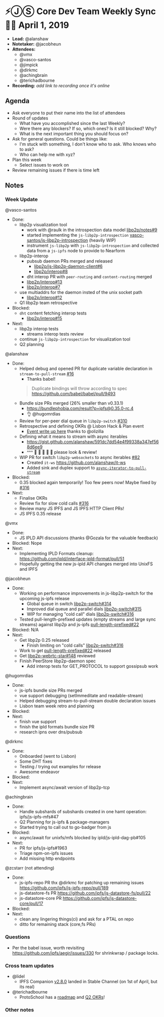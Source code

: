 
# ⚡️ⒿⓈ Core Dev Team Weekly Sync 🙌🏽 April 1, 2019

- **Lead:** @alanshaw
- **Notetaker:** @jacobheun
- **Attendees:**
  - @vmx
  - @vasco-santos
  - @jimpick
  - @dirkmc
  - @achingbrain
  - @terichadbourne
- **Recording:** _add link to recording once it's online_

## Agenda

- Ask everyone to put their name into the list of attendees
- Round of updates
  - What have you accomplished since the last Weekly?
  - Were there any blockers? If so, which ones? Is it still blocked? Why?
  - What is the next important thing you should focus on?
- Ask for general questions. Could be things like:
  - I'm stuck with something, I don't know who to ask. Who knows who to ask?
  - Who can help me with xyz?
- Plan this week
  - Select issues to work on
- Review remaining issues if there is time left


## Notes

### Week Update

@vasco-santos

- Done:
  - libp2p visualization tool
    - work with @raulk in the introspection data model [libp2p/notes#9](https://github.com/libp2p/notes/pull/9)
    - started implementing the `js-libp2p-introspection` [vasco-santos/js-libp2p-introspection](https://github.com/vasco-santos/js-libp2p-introspection/tree/feat/instrumentation) (heavily WIP)
    - instrument `js-libp2p` with `js-libp2p-introspection` and collected data from a `js-ipfs` node to provide to Nearform
  - libp2p-interop
    - pubsub daemon PRs merged and released
      - [libp2p/js-libp2p-daemon-client#6](https://github.com/libp2p/js-libp2p-daemon-client/pull/6)
      - [libp2p/interop#8](https://github.com/libp2p/interop/pull/8)
    - dht interop PR with `peer-routing` and `content-routing` merged
     - [libp2p/interop#13](https://github.com/libp2p/interop/pull/13)
     - [libp2p/interop#7](https://github.com/libp2p/interop/pull/7)
   - use multiaddrs for the daemon insted of the unix socket path
     - [libp2p/interop#12](https://github.com/libp2p/interop/pull/12)
   - Q1 libp2p team retrospective
- Blocked: 
  - `dht` content fetching interop tests
      - [libp2p/interop#15](https://github.com/libp2p/interop/issues/15)
- Next:
  - libp2p interop tests
    - streams interop tests review
  - continue `js-libp2p-introspection` for visualization tool
  - Q2 planning

@alanshaw
 - Done:
     - Helped debug and opened PR for duplicate variable declaration in `stream-to-pull-stream` [#16](https://github.com/pull-stream/stream-to-pull-stream/pull/16)
         - Thanks babel!
         > Duplicate bindings will throw according to spec
         https://github.com/babel/babel/pull/9493
     - Bundle size PRs merged (26% smaller than v0.33.1)
         - https://bundlephobia.com/result?p=ipfs@0.35.0-rc.4
         - 👌 @hugomrdias
     - Review for per-peer dial queue in `libp2p-switch` [#310](https://github.com/libp2p/js-libp2p-switch/pull/310)
     - Retrospective and defining OKRs @ Lisbon Hack & Plan event
        - [Event write up here](https://github.com/protocol/event-management/issues/197#issuecomment-478537267) thanks to @olizilla
     - Defining what it means to stream with async iterables
         - https://gist.github.com/alanshaw/591dc7dd54e4f99338a347ef568d6ee9
         - ^^^ 👀 👀 👀 👀 👀 please look & review!
     - WIP PR for switch `libp2p-websockets` to async iterables [#82](https://github.com/libp2p/js-libp2p-websockets/pull/82)
         - Created `it-ws` https://github.com/alanshaw/it-ws
         - Added sink and duplex support to [`async-iterator-to-pull-stream`](https://github.com/alanshaw/async-iterator-to-pull-stream)
 - Blocked:
     - 0.35 blocked again temporarily! Too few peers now! Maybe fixed by [#316](https://github.com/libp2p/js-libp2p-switch/pull/316)
 - Next:
     - Finalise OKRs
     - Review fix for slow cold calls [#316](https://github.com/libp2p/js-libp2p-switch/pull/316)
     - Review many JS IPFS and JS IPFS HTTP Client PRs!
     - JS IPFS 0.35 release

@vmx
 - Done:
   - JS IPLD API discussions (thanks @Gozala for the valuable feedback)
 - Blocked: Nope
 - Next:
   - Implementing IPLD Formats cleanup: https://github.com/ipld/interface-ipld-format/pull/51
   - Hopefully getting the new js-ipld API changes merged into UnixFS and IPFS

@jacobheun
 - Done:
   - Working on performance improvements in js-libp2p-switch for the upcoming js-ipfs release
     - Global queue in switch [libp2p-switch#314](https://github.com/libp2p/js-libp2p-switch/pull/314)
     - Improved dial queue and parallel dials [libp2p-switch#315](https://github.com/libp2p/js-libp2p-switch/pull/315)
     - WIP for managing "cold call" dials [libp2p-switch#316](https://github.com/libp2p/js-libp2p-switch/pull/316)
   - Tested pull-length-prefixed updates (empty streams and large sync streams) against libp2p and js-ipfs [pull-length-prefixed#22](https://github.com/dignifiedquire/pull-length-prefixed/pull/22)
 - Blocked: N/A
 - Next:
   - Get libp2p 0.25 released
     - Finish limiting on "cold calls" [libp2p-switch#316](https://github.com/libp2p/js-libp2p-switch/pull/316)
   - Work to get [pull-length-prefixed#22](https://github.com/dignifiedquire/pull-length-prefixed/pull/22) released
   - Get [libp2p-webrtc-star#148](https://github.com/libp2p/js-libp2p-webrtc-star/pull/148) reviewed
   - Finish PeerStore libp2p-daemon spec
     - Add interop tests for GET_PROTOCOL to support gossipsub work
   
@hugomrdias
 - Done:
   - js-ipfs bundle size PRs merged 
   - vue support debugging (setImmeditate and readable-stream)
   - Helped debugging stream-to-pull-stream double declaration issues
   - Lisbon team week retro and planning 
 - Blocked:
 - Next:
   - finish vue support
   - finish the ipld formats bundle size PR 
   - research ipns over dns/pubsub

@dirkmc
 - Done:
   - Onboarded (went to Lisbon)
   - Some DHT fixes
   - Testing / trying out examples for release
   - Awesome endeavor
 - Blocked:
 - Next:
   - Implement async/await version of libp2p-tcp

@achingbrain
 - Done:
   - Handle subshards of subshards created in one hamt operation: ipfs/js-ipfs-mfs#47
   - Q2 Planning for js-ipfs & package-managers
   - Started trying to call out to go-badger from js
 - Blocked:
   - async/await for unixfs/mfs blocked by ipld/js-ipld-dag-pb#105
 - Next:
   - PR for ipfs/js-ipfs#1963
   - Triage npm-on-ipfs issues
   - Add missing http endpoints

@zcstarr (not attending)
 - Done:
   - js-ipfs-repo PR thx @dirkmc for patching up remaining issues   https://github.com/ipfs/js-ipfs-repo/pull/189
   - js-datastore-fs PR https://github.com/ipfs/js-datastore-fs/pull/22  
   - js-datastore-core PR https://github.com/ipfs/js-datastore-core/pull/17
 - Blocked: 
 - Next:
   - clean any lingering things(ci) and ask for a PTAL on repo
   - ditto for remaining stack (core,fs PRs)


### Questions

- Per the babel issue, worth revisiting https://github.com/ipfs/aegir/issues/330 for shrinkwrap / package locks.


### Cross team updates

- @lidel
    - IPFS Companion [v2.8.0](https://github.com/ipfs-shipyard/ipfs-companion/releases/tag/v2.8.0) landed in Stable Channel (on 1st of April, but its real)
- @terichadbourne
    - ProtoSchool has a [roadmap](https://github.com/ProtoSchool/roadmap) and [Q2 OKRs](https://github.com/ProtoSchool/roadmap/blob/master/okrs/2019-q2.md)!

### Other notes

<!-- After each call, the notetaker submits a PR to ipfs/pm to store the notes on the meeting-notes folder -->
